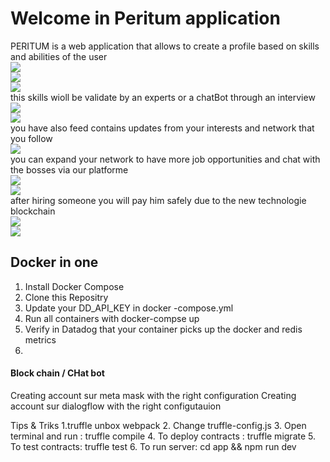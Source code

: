 # Welcome in Peritum application

PERITUM is a web application that allows to create a profile based on skills and abilities of the user <br>
<img src="reada/gitlab-1.JPG"> <br>
<img src="reada/gitlab-2.JPG"> <br>
<img src="reada/gitlab-3.JPG"><br>
this skills wioll be validate by an experts or  a chatBot through an interview <br>
<img src="reada/gitlab-4.JPG"> <br>
<img src="reada/gitlab-5.JPG"> <br>
you have also feed contains updates  from your interests and network that you follow <br>
<img src="reada/gitlab-6.JPG"> <br>
you can expand your network to have more job opportunities and chat with the bosses via our platforme <br>
<img src="reada/gitlab-7.JPG"> <br>
<img src="reada/gitlab-8.JPG"> <br>
after hiring someone you will pay him safely due to the new technologie blockchain <br>
<img src="reada/gitlab-9.JPG"> <br>
<img src="reada/gitlab-10.JPG"> <br>

## Docker in one
1. Install Docker Compose
2. Clone this Repositry 
3. Update your DD_API_KEY in docker -compose.yml
4. Run all containers with docker-compse up 
5. Verify in Datadog that your container picks up the docker and redis metrics 
6. 
####  Block chain / CHat bot 

Creating account sur meta mask with the right configuration 
Creating account sur dialogflow with the right configutauion

Tips & Triks 
1.truffle unbox webpack
2. Change truffle-config.js
3. Open terminal and run : truffle compile
4. To deploy contracts : truffle migrate
5. To test contracts: truffle test
6. To run server: cd app && npm run dev
